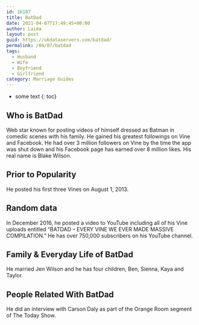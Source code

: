 ```yaml
---
id: 16187
title: BatDad
date: 2021-04-07T17:49:45+00:00
author: Laima
layout: post
guid: https://ukdataservers.com/batdad/
permalink: /04/07/batdad
tags:
  - Husband
  - Wife
  - Boyfriend
  - Girlfriend
category: Marriage Guides
---
```


* some text
{: toc}


## Who is BatDad
                  
                  
                  
Web star known for posting videos of himself dressed as Batman in comedic scenes with his family. He gained his greatest followings on Vine and Facebook. He had over 3 million followers on Vine by the time the app was shut down and his Facebook page has earned over 8 million likes. His real name is Blake Wilson. 
                  
              
            
              
            
                
                
                
## Prior to Popularity
                  
                  
                  
He posted his first three Vines on August 1, 2013. 
                  
              
            
              
            
                
                
                
## Random data
                  
                  
                  
In December 2016, he posted a video to YouTube including all of his Vine uploads entitled &#8220;BATDAD &#8211; EVERY VINE WE EVER MADE MASSIVE COMPILATION.&#8221; He has over 750,000 subscribers on his YouTube channel. 
                  
              
            
              
            
                
                
                
## Family & Everyday Life of BatDad
                  
                  
                  
He married Jen Wilson and he has four children, Ben, Sienna, Kaya and Taylor.  
                  
              
            
              
            
                
                
                
## People Related With BatDad
                  
                  
                  
He did an interview with Carson Daly as part of the Orange Room segment of The Today Show. 
                  
              
            
              
            
                
              
            
              
              
            
            
              
            
          
          
          